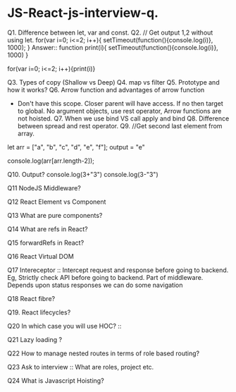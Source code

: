 # JS-React-js-interview-q.

Q1. Difference between let, var and const.
Q2. // Get output 1,2 without using let.
for(var i=0; i<=2; i++){
    setTimeout(function(){console.log(i)}, 1000);
}
Answer::
function print(i){
    setTimeout(function(){console.log(i)}, 1000)
}

for(var i=0; i<=2; i++){print(i)}

Q3. Types of copy (Shallow vs Deep)
Q4. map vs filter
Q5. Prototype and how it works?
Q6. Arrow function and advantages of arrow function
- Don't have this scope. Closer parent will have access. If no then target to global. No argument objects, use rest operator, Arrow functions are not hoisted. 
Q7. When we use bind VS call apply and bind
Q8. Difference between spread and rest operator.
Q9. //Get second last element from array. 

let arr = ["a", "b", "c", "d", "e", "f"];
output = "e"

console.log(arr[arr.length-2]);

Q10. Output?
console.log(3+"3")
console.log(3-"3")

Q11 NodeJS Middleware? 

Q12 React Element vs Component

Q13 What are pure components? 

Q14 What are refs in React?

Q15 forwardRefs in React?

Q16 React Virtual DOM

Q17 Intereceptor :: Intercept request and response before going to backend. Eg, Strictly check API before going to backend. Part of middleware. Depends upon status responses we can do some navigation

Q18 React fibre?

Q19. React lifecycles? 

Q20 In which case you will use HOC? :: 

Q21 Lazy loading ?

Q22 How to manage nested routes in terms of role based routing?

Q23 Ask to interview :: What are roles, project etc.

Q24 What is Javascript Hoisting?
